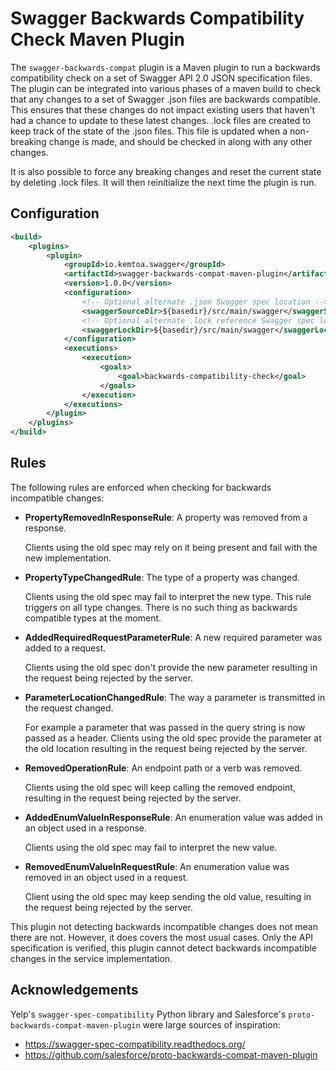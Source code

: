 # Swagger Backwards Compatibility Check Maven Plugin

The <code>swagger-backwards-compat</code> plugin is a Maven plugin to
run a backwards compatibility check on a set of Swagger API 2.0 JSON specification
files. The plugin can be integrated into various phases of a maven build to check
that any changes to a set of Swagger .json files are backwards compatible.
This ensures that these changes do not impact existing users that haven't had a
chance to update to these latest changes. .lock files are created to keep
track of the state of the .json files. This file is updated when a non-breaking change
is made, and should be checked in along with any other changes.

It is also possible to force any breaking changes and reset the current state
by deleting .lock files. It will then reinitialize the next time the
plugin is run.

## Configuration

```xml
<build>
    <plugins>
        <plugin>
            <groupId>io.kemtoa.swagger</groupId>
            <artifactId>swagger-backwards-compat-maven-plugin</artifactId>
            <version>1.0.0</version>
            <configuration>
                <!-- Optional alternate .json Swagger spec location -->
                <swaggerSourceDir>${basedir}/src/main/swagger</swaggerSourceDir>
                <!-- Optional alternate .lock reference Swagger spec location -->
                <swaggerLockDir>${basedir}/src/main/swagger</swaggerLockDir>
            </configuration>
            <executions>
                <execution>
                    <goals>
                        <goal>backwards-compatibility-check</goal>
                    </goals>
                </execution>
            </executions>
        </plugin>
    </plugins>
</build>
```

## Rules
The following rules are enforced when checking for backwards incompatible changes:
* **PropertyRemovedInResponseRule**: A property was removed from a response.

    Clients using the old spec may rely on it being present and fail with
    the new implementation.

* **PropertyTypeChangedRule**: The type of a property was changed.

    Clients using the old spec may fail to interpret the new type. This rule triggers
    on all type changes. There is no such thing as backwards compatible types at the
    moment.

* **AddedRequiredRequestParameterRule**: A new required parameter was added to a request.

    Clients using the old spec don't provide the new parameter resulting in the request
    being rejected by the server.

* **ParameterLocationChangedRule**: The way a parameter is transmitted in the request changed.

    For example a parameter that was passed in the query string is now passed as a header.
    Clients using the old spec provide the parameter at the old location resulting in the
    request being rejected by the server.

* **RemovedOperationRule**: An endpoint path or a verb was removed.

    Clients using the old spec will keep calling the removed endpoint, resulting in the
    request being rejected by the server.

* **AddedEnumValueInResponseRule**: An enumeration value was added in an object used in a response.

    Clients using the old spec may fail to interpret the new value.

* **RemovedEnumValueInRequestRule**: An enumeration value was removed in an object used in a request.

    Client using the old spec may keep sending the old value, resulting in the request
    being rejected by the server.

This plugin not detecting backwards incompatible changes does not mean there are not.
However, it does covers the most usual cases. Only the API specification is verified,
this plugin cannot detect backwards incompatible changes in the service implementation.

## Acknowledgements
Yelp's `swagger-spec-compatibility` Python library and Salesforce's
`proto-backwards-compat-maven-plugin` were large sources of inspiration:
* https://swagger-spec-compatibility.readthedocs.org/
* https://github.com/salesforce/proto-backwards-compat-maven-plugin
